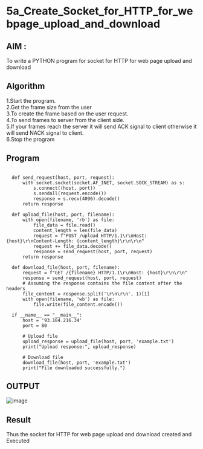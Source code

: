 # 5a_Create_Socket_for_HTTP_for_webpage_upload_and_download
## AIM :
To write a PYTHON program for socket for HTTP for web page upload and download
## Algorithm

1.Start the program.
<BR>
2.Get the frame size from the user
<BR>
3.To create the frame based on the user request.
<BR>
4.To send frames to server from the client side.
<BR>
5.If your frames reach the server it will send ACK signal to client otherwise it will send NACK signal to client.
<BR>
6.Stop the program
<BR>
## Program 
```  import socket
  
  def send_request(host, port, request):
      with socket.socket(socket.AF_INET, socket.SOCK_STREAM) as s:
          s.connect((host, port))
          s.sendall(request.encode())
          response = s.recv(4096).decode()
      return response
  
  def upload_file(host, port, filename):
      with open(filename, 'rb') as file:
          file_data = file.read()
          content_length = len(file_data)
          request = f"POST /upload HTTP/1.1\r\nHost: {host}\r\nContent-Length: {content_length}\r\n\r\n"
          request += file_data.decode()
          response = send_request(host, port, request)
      return response

  def download_file(host, port, filename):
      request = f"GET /{filename} HTTP/1.1\r\nHost: {host}\r\n\r\n"
      response = send_request(host, port, request)
      # Assuming the response contains the file content after the headers
      file_content = response.split('\r\n\r\n', 1)[1]
      with open(filename, 'wb') as file:
          file.write(file_content.encode())
  
  if __name__ == "__main__":
      host = '93.184.216.34'
      port = 80

      # Upload file
      upload_response = upload_file(host, port, 'example.txt')
      print("Upload response:", upload_response)
  
      # Download file
      download_file(host, port, 'example.txt')
      print("File downloaded successfully.")
```
## OUTPUT
![image](https://github.com/user-attachments/assets/a53f8dd5-76c9-4f8d-87d9-1843bb25958f)

## Result
Thus the socket for HTTP for web page upload and download created and Executed
